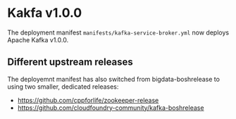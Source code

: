 # Kakfa v1.0.0

The deployment manifest `manifests/kafka-service-broker.yml` now deploys Apache Kafka v1.0.0.

## Different upstream releases

The deployemnt manifest has also switched from bigdata-boshrelease to using two smaller, dedicated releases:

* https://github.com/cppforlife/zookeeper-release
* https://github.com/cloudfoundry-community/kafka-boshrelease
